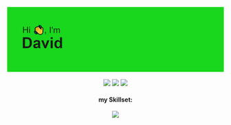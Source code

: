 <img src="header.png">



<p align="center">
  <img src="https://badges.pufler.dev/visits/DavidRabl/DavidRabl">
  <img src="https://badges.pufler.dev/years/DavidRabl">
  <img src="https://badges.pufler.dev/repos/DavidRabl">
</p>


<h4 align="center"> my Skillset: </h4>
<p align="center">
  <a href="https://skillicons.dev">
    <img src="https://skillicons.dev/icons?i=js,html,css,cs,dotnet,visualstudio,vscode" />
  </a>
</p>
